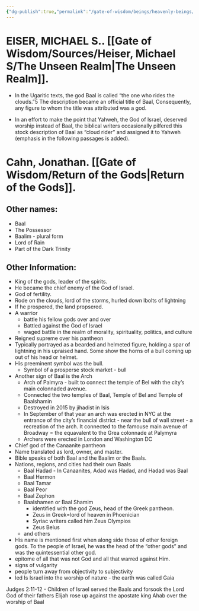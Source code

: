 ```yaml
---
{"dg-publish":true,"permalink":"/gate-of-wisdom/beings/heavenly-beings/baal/","tags":["#GateWisdom","#Being","#HeavenlyBeing"]}
---
```


# EISER, MICHAEL S.. [[Gate of Wisdom/Sources/Heiser, Michael S/The Unseen Realm\|The Unseen Realm]]. 
- In the Ugaritic texts, the god Baal is called “the one who rides the clouds.”5 The description became an official title of Baal, Consequently, any figure to whom the title was attributed was a god.

- In an effort to make the point that Yahweh, the God of Israel, deserved worship instead of Baal, the biblical writers occasionally pilfered this stock description of Baal as “cloud rider” and assigned it to Yahweh (emphasis in the following passages is added).

# Cahn, Jonathan. [[Gate of Wisdom/Return of the Gods\|Return of the Gods]]. 

## Other names: 
- Baal
- The Possessor
- Baalim - plural form
- Lord of Rain
- Part of the Dark Trinity

## Other Information:

- King of the gods, leader of the spirits. 
- He became the chief enemy of the God of Israel.
- God of fertility.
- Rode on the clouds, lord of the storms, hurled down lbolts of lightning
- If he prospered, the land propsered. 
- A warrior
	 - battle his fellow gods over and over
	 - Battled against the God of Israel
	 - waged battle in the realm of morality, spirituality, politics, and culture
- Reigned supreme over his pantheon
- Typically portrayed as a bearded and helmeted figure, holding a spar of lightning in his upraised hand. Some show the horns of a bull coming up out of his head or helmet.
- His preeminent symbol was the bull.
	 - Symbol of a prosperse stock market - bull
- Another sign of Baal is the Arch
	 - Arch of Palmyra - built to connect the temple of Bel with the city’s main colonnaded avenue. 
	 - Connected the two temples of Baal, Temple of Bel and Temple of Baalshamin
	 - Destroyed in 2015 by jihadist in Isis
	 - In September of that year an arch was erected in NYC at the entrance of the city’s financial district - near the bull of wall street - a recreation of the arch. It connected to the famouse main avenue of Broadway = the equavalent to the Grea colonnade at Palymyra
	 - Archers were erected in London and Washington DC 
- Chief god of the Canaanite pantheon
- Name translated as lord, owner, and master. 
- Bible speaks of both Baal and the Baalim or the Baals.
- Nations, regions, and cities had their own Baals
	 - Baal Hadad - In Canaanites, Adad was Hadad, and Hadad was Baal
	 - Baal Hermon
	 - Baal Tamar
	 - Baal Peor
	 - Baal Zephon
	 - Baalshamen or Baal Shamim
		 - identified with the god Zeus, head of the Greek pantheon. 
		 - Zeus in Greek=lord of heaven in Phoenician 
		 - Syriac writers called him Zeus Olympios
		 - Zeus Belus 
	 - and others
- His name is mentioned first when along side those of other foreign gods. To the people of Israel, he was the head of the “other gods” and was the quintessential other god.
- epitome of all that was not God and all that warred against Him. 
- signs of vulgarity
- people turn away from objectivity to subjectivity
- led Is Israel into the worship of nature - the earth was called Gaia


Judges 2:11-12 - Children of Israel served the Baals and forsook the Lord God of their fathers
Elijah rose up against the apostate king Ahab over the worship of Baal
